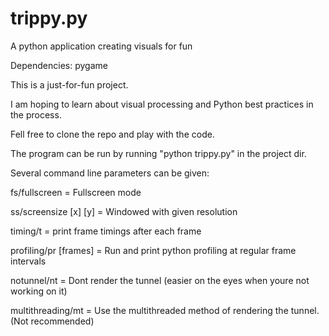 # trippy.py
A python application creating visuals for fun

Dependencies: pygame

This is a just-for-fun project.

I am hoping to learn about visual processing and Python best practices in the process.

Fell free to clone the repo and play with the code.

The program can be run by running "python trippy.py" in the project dir.

Several command line parameters can be given:

  fs/fullscreen = Fullscreen mode
  
  ss/screensize [x] [y] = Windowed with given resolution
  
  timing/t = print frame timings after each frame
  
  profiling/pr [frames] = Run and print python profiling at regular frame intervals
  
  notunnel/nt = Dont render the tunnel (easier on the eyes when youre not working on it)
  
  multithreading/mt = Use the multithreaded method of rendering the tunnel. (Not recommended)
